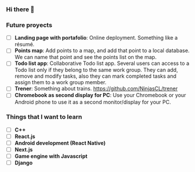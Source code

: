 ### Hi there 👋

### Future proyects

- [ ] **Landing page with portafolio**: Online deployment. Something like a résumé.
- [ ] **Points map**: Add points to a map, and add that point to a local database. We can name that point and see the points list on the map.
- [ ] **Todo list app**: Collaborative Todo list app. Several users can access to a Todo list only if they belong to the same work group. They can add, remove and modify tasks, also they can mark completed tasks and assign them to a work group member. 
- [ ] **Trener**: Something about trains. https://github.com/NinjasCL/trener
- [ ] **Chromebook as second display for PC**: Use your Chromebook or your Android phone to use it as a second monitor/display for your PC.

### Things that I want to learn
- [ ] **C++**
- [ ] **React.js**
- [ ] **Android development (React Native)**
- [ ] **Next.js**
- [ ] **Game engine with Javascript**
- [ ] **Django**

<!--
**ranchTrash/ranchTrash** is a ✨ _special_ ✨ repository because its `README.md` (this file) appears on your GitHub profile.

Here are some ideas to get you started:

- 🔭 I’m currently working on ...
- 🌱 I’m currently learning ...
- 👯 I’m looking to collaborate on ...
- 🤔 I’m looking for help with ...
- 💬 Ask me about ...
- 📫 How to reach me: ...
- 😄 Pronouns: ...
- ⚡ Fun fact: ...
-->
